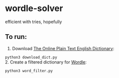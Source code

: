 # wordle-solver
efficient with tries, hopefully

## To run:
1. Download [The Online Plain Text English Dictionary](http://www.mso.anu.edu.au/~ralph/OPTED/):

`python3 download_dict.py`
<br>
2. Create a filtered dictionary for [Wordle](https://www.nytimes.com/games/wordle/index.html):

`python3 word_filter.py`
